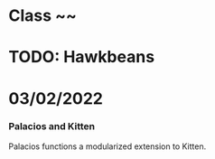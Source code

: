 # Class ~~
 
# TODO: Hawkbeans

# 03/02/2022

### Palacios and Kitten 

Palacios functions a modularized extension to Kitten. 


